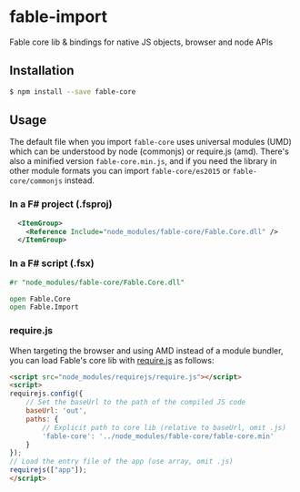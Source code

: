 # fable-import

Fable core lib & bindings for native JS objects, browser and node APIs

## Installation

```sh
$ npm install --save fable-core
```

## Usage

The default file when you import `fable-core` uses universal modules (UMD)
which can be understood by node (commonjs) or require.js (amd). There's also
a minified version `fable-core.min.js`, and if you need the library in other
module formats you can import `fable-core/es2015` or `fable-core/commonjs` instead.

### In a F# project (.fsproj)

```xml
  <ItemGroup>
    <Reference Include="node_modules/fable-core/Fable.Core.dll" />
  </ItemGroup>
```

### In a F# script (.fsx)

```fsharp
#r "node_modules/fable-core/Fable.Core.dll"

open Fable.Core
open Fable.Import
```

### require.js

When targeting the browser and using AMD instead of a module bundler,
you can load Fable's core lib with [require.js](http://requirejs.org) as follows:

```html
<script src="node_modules/requirejs/require.js"></script>
<script>
requirejs.config({
    // Set the baseUrl to the path of the compiled JS code
    baseUrl: 'out',
    paths: {
        // Explicit path to core lib (relative to baseUrl, omit .js)
        'fable-core': '../node_modules/fable-core/fable-core.min'
    }
});
// Load the entry file of the app (use array, omit .js)
requirejs(["app"]);
</script>
```
